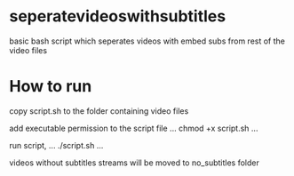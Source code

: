 # seperatevideoswithsubtitles
basic bash script which seperates videos with embed subs from rest of the video files

# How to run

copy script.sh to the folder containing video files

add executable permission to the script file
...
chmod +x script.sh
...
 
run script,
...
./script.sh
...
 
videos without subtitles streams will be moved to no_subtitles folder
